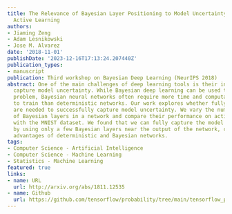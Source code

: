 ```yaml
---
title: The Relevance of Bayesian Layer Positioning to Model Uncertainty in Deep Bayesian
  Active Learning
authors:
- Jiaming Zeng
- Adam Lesnikowski
- Jose M. Alvarez
date: '2018-11-01'
publishDate: '2023-12-16T17:13:24.207440Z'
publication_types:
- manuscript
publication: Third workshop on Bayesian Deep Learning (NeurIPS 2018)
abstract: One of the main challenges of deep learning tools is their inability to
  capture model uncertainty. While Bayesian deep learning can be used to tackle the
  problem, Bayesian neural networks often require more time and computational power
  to train than deterministic networks. Our work explores whether fully Bayesian networks
  are needed to successfully capture model uncertainty. We vary the number and position
  of Bayesian layers in a network and compare their performance on active learning
  with the MNIST dataset. We found that we can fully capture the model uncertainty
  by using only a few Bayesian layers near the output of the network, combining the
  advantages of deterministic and Bayesian networks.
tags:
- Computer Science - Artificial Intelligence
- Computer Science - Machine Learning
- Statistics - Machine Learning
featured: true
links:
- name: URL
  url: http://arxiv.org/abs/1811.12535
- name: Github
  url: https://github.com/tensorflow/probability/tree/main/tensorflow_probability/examples 
---
```


